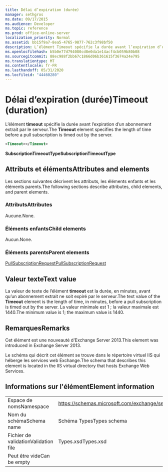 ```yaml
---
title: Délai d’expiration (durée)
manager: sethgros
ms.date: 09/17/2015
ms.audience: Developer
ms.topic: reference
ms.prod: office-online-server
localization_priority: Normal
ms.assetid: bb15f9a7-8ea5-4765-9877-762c3f98bf50
description: L’élément Timeout spécifie la durée avant l’expiration d’un abonnement extrait par le serveur.
ms.openlocfilehash: b5b0e77d794080cd8e0da1e14acf4cb059b80b08
ms.sourcegitcommit: 88ec988f2bb67c1866d06b361615f3674a24e795
ms.translationtype: MT
ms.contentlocale: fr-FR
ms.lasthandoff: 05/31/2020
ms.locfileid: "44460280"
---
```

# <a name="timeout-duration"></a><span data-ttu-id="2d4b3-103">Délai d’expiration (durée)</span><span class="sxs-lookup"><span data-stu-id="2d4b3-103">Timeout (duration)</span></span>

<span data-ttu-id="2d4b3-104">L’élément **timeout** spécifie la durée avant l’expiration d’un abonnement extrait par le serveur.</span><span class="sxs-lookup"><span data-stu-id="2d4b3-104">The **Timeout** element specifies the length of time before a pull subscription is timed out by the server.</span></span> 
  
```XML
<Timeout></Timeout>
```

 <span data-ttu-id="2d4b3-105">**SubscriptionTimeoutType**</span><span class="sxs-lookup"><span data-stu-id="2d4b3-105">**SubscriptionTimeoutType**</span></span>
## <a name="attributes-and-elements"></a><span data-ttu-id="2d4b3-106">Attributs et éléments</span><span class="sxs-lookup"><span data-stu-id="2d4b3-106">Attributes and elements</span></span>

<span data-ttu-id="2d4b3-107">Les sections suivantes décrivent les attributs, les éléments enfants et les éléments parents.</span><span class="sxs-lookup"><span data-stu-id="2d4b3-107">The following sections describe attributes, child elements, and parent elements.</span></span>
  
### <a name="attributes"></a><span data-ttu-id="2d4b3-108">Attributs</span><span class="sxs-lookup"><span data-stu-id="2d4b3-108">Attributes</span></span>

<span data-ttu-id="2d4b3-109">Aucune.</span><span class="sxs-lookup"><span data-stu-id="2d4b3-109">None.</span></span>
  
### <a name="child-elements"></a><span data-ttu-id="2d4b3-110">Éléments enfants</span><span class="sxs-lookup"><span data-stu-id="2d4b3-110">Child elements</span></span>

<span data-ttu-id="2d4b3-111">Aucun.</span><span class="sxs-lookup"><span data-stu-id="2d4b3-111">None.</span></span>
  
### <a name="parent-elements"></a><span data-ttu-id="2d4b3-112">Éléments parents</span><span class="sxs-lookup"><span data-stu-id="2d4b3-112">Parent elements</span></span>

[<span data-ttu-id="2d4b3-113">PullSubscriptionRequest</span><span class="sxs-lookup"><span data-stu-id="2d4b3-113">PullSubscriptionRequest</span></span>](pullsubscriptionrequest.md)
  
## <a name="text-value"></a><span data-ttu-id="2d4b3-114">Valeur texte</span><span class="sxs-lookup"><span data-stu-id="2d4b3-114">Text value</span></span>

<span data-ttu-id="2d4b3-115">La valeur de texte de l’élément **timeout** est la durée, en minutes, avant qu’un abonnement extrait ne soit expiré par le serveur.</span><span class="sxs-lookup"><span data-stu-id="2d4b3-115">The text value of the **Timeout** element is the length of time, in minutes, before a pull subscription is timed out by the server.</span></span> <span data-ttu-id="2d4b3-116">La valeur minimale est 1 ; la valeur maximale est 1440.</span><span class="sxs-lookup"><span data-stu-id="2d4b3-116">The minimum value is 1; the maximum value is 1440.</span></span> 
  
## <a name="remarks"></a><span data-ttu-id="2d4b3-117">Remarques</span><span class="sxs-lookup"><span data-stu-id="2d4b3-117">Remarks</span></span>

<span data-ttu-id="2d4b3-118">Cet élément est une nouveauté d'Exchange Server 2013.</span><span class="sxs-lookup"><span data-stu-id="2d4b3-118">This element was introduced in Exchange Server 2013.</span></span>
  
<span data-ttu-id="2d4b3-119">Le schéma qui décrit cet élément se trouve dans le répertoire virtuel IIS qui héberge les services web Exchange.</span><span class="sxs-lookup"><span data-stu-id="2d4b3-119">The schema that describes this element is located in the IIS virtual directory that hosts Exchange Web Services.</span></span>
  
## <a name="element-information"></a><span data-ttu-id="2d4b3-120">Informations sur l'élément</span><span class="sxs-lookup"><span data-stu-id="2d4b3-120">Element information</span></span>

|||
|:-----|:-----|
|<span data-ttu-id="2d4b3-121">Espace de noms</span><span class="sxs-lookup"><span data-stu-id="2d4b3-121">Namespace</span></span>  <br/> |https://schemas.microsoft.com/exchange/services/2006/types  <br/> |
|<span data-ttu-id="2d4b3-122">Nom du schéma</span><span class="sxs-lookup"><span data-stu-id="2d4b3-122">Schema name</span></span>  <br/> |<span data-ttu-id="2d4b3-123">Schéma Types</span><span class="sxs-lookup"><span data-stu-id="2d4b3-123">Types schema</span></span>  <br/> |
|<span data-ttu-id="2d4b3-124">Fichier de validation</span><span class="sxs-lookup"><span data-stu-id="2d4b3-124">Validation file</span></span>  <br/> |<span data-ttu-id="2d4b3-125">Types.xsd</span><span class="sxs-lookup"><span data-stu-id="2d4b3-125">Types.xsd</span></span>  <br/> |
|<span data-ttu-id="2d4b3-126">Peut être vide</span><span class="sxs-lookup"><span data-stu-id="2d4b3-126">Can be empty</span></span>  <br/> ||
   

